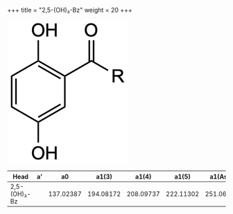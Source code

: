 +++
title = "2,5-(OH)₂-Bz"
weight = 20
+++

![](/img/2-5-OH2-Bz.png?classes=border)

| Head           | a'        | a0        | a1(3)     | a1(4)     | a1(5)     | a1(Asn)   |
|----------------|-----------|-----------|-----------|-----------|-----------|-----------|
| 2,5-(OH)₂-Bz   |           | 137.02387 | 194.08172 | 208.09737 | 222.11302 | 251.06680 |